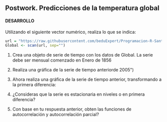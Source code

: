 ## Postwork. Predicciones de la temperatura global

#### DESARROLLO

Utilizando el siguiente vector numérico, realiza lo que se indica:

```R
url = "https://raw.githubusercontent.com/beduExpert/Programacion-R-Santander-2022/main/Sesion-07/Data/global.txt"
Global <- scan(url, sep="")
```

1) Crea una objeto de serie de tiempo con los datos de Global. La serie debe ser mensual
comenzado en Enero de 1856

2) Realiza una gráfica de la serie de tiempo anteriorde 2005")

3) Ahora realiza una gráfica de la serie de tiempo anterior, transformando a la
primera diferencia:

4) ¿Consideras que la serie es estacionaria en niveles o en primera diferencia?

5) Con base en tu respuesta anterior, obten las funciones de autocorrelación y autocorrelación parcial?
